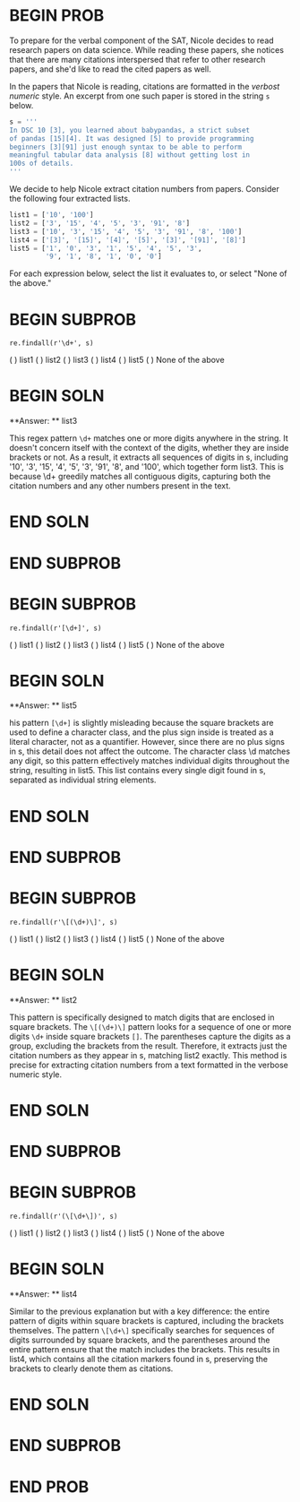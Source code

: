 # BEGIN PROB

To prepare for the verbal component of the SAT, Nicole decides to read research papers on data science. While reading these papers, she notices that there are many citations interspersed that refer to other research papers, and she'd like to read the cited papers as well.

In the papers that Nicole is reading, citations are formatted in the _verbost numeric_ style. An excerpt from one such paper is stored in the string `s` below.

```py
s = '''
In DSC 10 [3], you learned about babypandas, a strict subset
of pandas [15][4]. It was designed [5] to provide programming
beginners [3][91] just enough syntax to be able to perform
meaningful tabular data analysis [8] without getting lost in
100s of details.
'''
```

We decide to help Nicole extract citation numbers from papers. Consider the following four extracted lists.

```py
list1 = ['10', '100']
list2 = ['3', '15', '4', '5', '3', '91', '8']
list3 = ['10', '3', '15', '4', '5', '3', '91', '8', '100']
list4 = ['[3]', '[15]', '[4]', '[5]', '[3]', '[91]', '[8]']
list5 = ['1', '0', '3', '1', '5', '4', '5', '3',
         '9', '1', '8', '1', '0', '0']
```

For each expression below, select the list it evaluates to, or select "None of the above."

# BEGIN SUBPROB

`re.findall(r'\d+', s)`

( ) list1
( ) list2
( ) list3
( ) list4
( ) list5
( ) None of the above

# BEGIN SOLN

**Answer: ** list3

This regex pattern `\d+` matches one or more digits anywhere in the string. It doesn't concern itself with the context of the digits, whether they are inside brackets or not. As a result, it extracts all sequences of digits in s, including '10', '3', '15', '4', '5', '3', '91', '8', and '100', which together form list3. This is because \d+ greedily matches all contiguous digits, capturing both the citation numbers and any other numbers present in the text.

# END SOLN

# END SUBPROB

# BEGIN SUBPROB

`re.findall(r'[\d+]', s)`

( ) list1
( ) list2
( ) list3
( ) list4
( ) list5
( ) None of the above

# BEGIN SOLN

**Answer: ** list5

his pattern `[\d+]` is slightly misleading because the square brackets are used to define a character class, and the plus sign inside is treated as a literal character, not as a quantifier. However, since there are no plus signs in s, this detail does not affect the outcome. The character class \d matches any digit, so this pattern effectively matches individual digits throughout the string, resulting in list5. This list contains every single digit found in s, separated as individual string elements.

# END SOLN

# END SUBPROB

# BEGIN SUBPROB

`re.findall(r'\[(\d+)\]', s)`

( ) list1
( ) list2
( ) list3
( ) list4
( ) list5
( ) None of the above

# BEGIN SOLN

**Answer: ** list2

This pattern is specifically designed to match digits that are enclosed in square brackets. The `\[(\d+)\]` pattern looks for a sequence of one or more digits `\d+` inside square brackets `[]`. The parentheses capture the digits as a group, excluding the brackets from the result. Therefore, it extracts just the citation numbers as they appear in s, matching list2 exactly. This method is precise for extracting citation numbers from a text formatted in the verbose numeric style.

# END SOLN

# END SUBPROB

# BEGIN SUBPROB

`re.findall(r'(\[\d+\])', s)`

( ) list1
( ) list2
( ) list3
( ) list4
( ) list5
( ) None of the above

# BEGIN SOLN

**Answer: ** list4

Similar to the previous explanation but with a key difference: the entire pattern of digits within square brackets is captured, including the brackets themselves. The pattern `\[\d+\]` specifically searches for sequences of digits surrounded by square brackets, and the parentheses around the entire pattern ensure that the match includes the brackets. This results in list4, which contains all the citation markers found in s, preserving the brackets to clearly denote them as citations.

# END SOLN

# END SUBPROB

# END PROB
